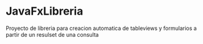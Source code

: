 # JavaFxLibreria
Proyecto de libreria para creacion automatica de tableviews y formularios a partir de un resulset de una consulta
